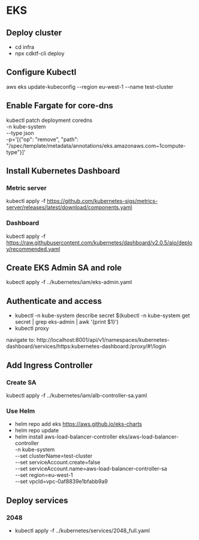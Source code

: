 # EKS

## Deploy cluster

- cd infra
- npx cdktf-cli deploy

## Configure Kubectl

aws eks update-kubeconfig  --region eu-west-1  --name test-cluster

## Enable Fargate for  core-dns

kubectl patch deployment coredns \
    -n kube-system \
    --type json \
    -p='[{"op": "remove", "path": "/spec/template/metadata/annotations/eks.amazonaws.com~1compute-type"}]'

## Install Kubernetes Dashboard

### Metric server

kubectl apply -f https://github.com/kubernetes-sigs/metrics-server/releases/latest/download/components.yaml

### Dashboard

kubectl apply -f https://raw.githubusercontent.com/kubernetes/dashboard/v2.0.5/aio/deploy/recommended.yaml

## Create EKS Admin SA and role

kubectl apply -f ../kubernetes/iam/eks-admin.yaml

## Authenticate and access

- kubectl -n kube-system describe secret $(kubectl -n kube-system get secret | grep eks-admin | awk '{print $1}')
- kubectl proxy

navigate to: http://localhost:8001/api/v1/namespaces/kubernetes-dashboard/services/https:kubernetes-dashboard:/proxy/#!/login

## Add Ingress Controller

### Create SA

kubectl apply -f ../kubernetes/iam/alb-controller-sa.yaml

### Use Helm

- helm repo add eks https://aws.github.io/eks-charts
- helm repo update
- helm install aws-load-balancer-controller eks/aws-load-balancer-controller \
  -n kube-system \
  --set clusterName=test-cluster \
  --set serviceAccount.create=false \
  --set serviceAccount.name=aws-load-balancer-controller-sa \
  --set region=eu-west-1 \
  --set vpcId=vpc-0af8839e1bfabb9a9

## Deploy services

### 2048

- kubectl apply -f ../kubernetes/services/2048_full.yaml